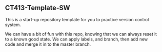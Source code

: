 ## CT413-Template-SW
This is a start-up repository template for you to practice version control system.

We can have a bit of fun with this repo, knowing that we can always reset it to a known good state.  We can apply labels, and branch, then add new code and merge it in to the master branch.

